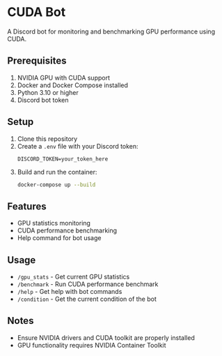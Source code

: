 # CUDA Bot

A Discord bot for monitoring and benchmarking GPU performance using CUDA.

## Prerequisites

1. NVIDIA GPU with CUDA support
2. Docker and Docker Compose installed
3. Python 3.10 or higher
4. Discord bot token

## Setup

1. Clone this repository
2. Create a `.env` file with your Discord token:
   ```
   DISCORD_TOKEN=your_token_here
   ```
3. Build and run the container:
   ```bash
   docker-compose up --build
   ```

## Features

- GPU statistics monitoring
- CUDA performance benchmarking
- Help command for bot usage

## Usage

- `/gpu_stats` - Get current GPU statistics
- `/benchmark` - Run CUDA performance benchmark
- `/help` - Get help with bot commands
- `/condition` - Get the current condition of the bot

## Notes

- Ensure NVIDIA drivers and CUDA toolkit are properly installed
- GPU functionality requires NVIDIA Container Toolkit
